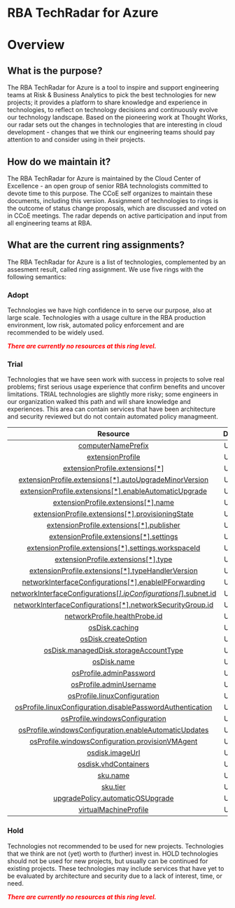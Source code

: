 
RBA TechRadar for Azure
=======================

# Overview

## What is the purpose?


The RBA TechRadar for Azure is a tool to inspire and support engineering teams at Risk & Business Analytics to pick the best technologies for new projects; it provides a platform to share knowledge and experience in technologies, to reflect on technology decisions and continuously evolve our technology landscape.  Based on the pioneering work at Thought Works, our radar sets out the changes in technologies that are interesting in cloud development - changes that we think our engineering teams should pay attention to and consider using in their projects.
## How do we maintain it?


The RBA TechRadar for Azure is maintained by the Cloud Center of Excellence - an open group of senior RBA technologists committed to devote time to this purpose.  The CCoE self organizes to maintain these documents, including this version.  Assignment of technologies to rings is the outcome of status change proposals, which are discussed and voted on in CCoE meetings.  The radar depends on active participation and input from all engineering teams at RBA.
## What are the current ring assignments?


The RBA TechRadar for Azure is a list of technologies, complemented by an assesment result, called ring assignment.  We use five rings with the following semantics:
### Adopt


Technologies we have high confidence in to serve our purpose, also at large scale.  Technologies with a usage culture in the RBA production environment, low risk, automated policy enforcement and are recommended to be widely used.  
  
***<font color="red"> There are currently no resources at this ring level. </font>***
### Trial


Technologies that we have seen work with success in projects to solve real problems;  first serious usage experience that confirm benefits and uncover limitations.  TRIAL technologies are slightly more risky; some engineers in our organization walked this path and will share knowledge and experiences.  This area can contain services that have been architecture and security reviewed but do not contain automated policy managmeent.  

|Resource|Description|Path|Status|
| :---: | :---: | :---: | :---: |
|[computerNamePrefix](https://github.com/openrba/python-azure-techradar/blob/master/Microsoft.Compute/VirtualMachineScaleSets/computerNamePrefix/README.md)|UNKNOWN|Microsoft.Compute/VirtualMachineScaleSets/computerNamePrefix|TRIAL|
|[extensionProfile](https://github.com/openrba/python-azure-techradar/blob/master/Microsoft.Compute/VirtualMachineScaleSets/extensionProfile/README.md)|UNKNOWN|Microsoft.Compute/VirtualMachineScaleSets/extensionProfile|TRIAL|
|[extensionProfile.extensions[*]](https://github.com/openrba/python-azure-techradar/blob/master/Microsoft.Compute/VirtualMachineScaleSets/extensionProfile.extensions[*]/README.md)|UNKNOWN|Microsoft.Compute/VirtualMachineScaleSets/extensionProfile.extensions[*]|TRIAL|
|[extensionProfile.extensions[*].autoUpgradeMinorVersion](https://github.com/openrba/python-azure-techradar/blob/master/Microsoft.Compute/VirtualMachineScaleSets/extensionProfile.extensions[*].autoUpgradeMinorVersion/README.md)|UNKNOWN|Microsoft.Compute/VirtualMachineScaleSets/extensionProfile.extensions[*].autoUpgradeMinorVersion|TRIAL|
|[extensionProfile.extensions[*].enableAutomaticUpgrade](https://github.com/openrba/python-azure-techradar/blob/master/Microsoft.Compute/VirtualMachineScaleSets/extensionProfile.extensions[*].enableAutomaticUpgrade/README.md)|UNKNOWN|Microsoft.Compute/VirtualMachineScaleSets/extensionProfile.extensions[*].enableAutomaticUpgrade|TRIAL|
|[extensionProfile.extensions[*].name](https://github.com/openrba/python-azure-techradar/blob/master/Microsoft.Compute/VirtualMachineScaleSets/extensionProfile.extensions[*].name/README.md)|UNKNOWN|Microsoft.Compute/VirtualMachineScaleSets/extensionProfile.extensions[*].name|TRIAL|
|[extensionProfile.extensions[*].provisioningState](https://github.com/openrba/python-azure-techradar/blob/master/Microsoft.Compute/VirtualMachineScaleSets/extensionProfile.extensions[*].provisioningState/README.md)|UNKNOWN|Microsoft.Compute/VirtualMachineScaleSets/extensionProfile.extensions[*].provisioningState|TRIAL|
|[extensionProfile.extensions[*].publisher](https://github.com/openrba/python-azure-techradar/blob/master/Microsoft.Compute/VirtualMachineScaleSets/extensionProfile.extensions[*].publisher/README.md)|UNKNOWN|Microsoft.Compute/VirtualMachineScaleSets/extensionProfile.extensions[*].publisher|TRIAL|
|[extensionProfile.extensions[*].settings](https://github.com/openrba/python-azure-techradar/blob/master/Microsoft.Compute/VirtualMachineScaleSets/extensionProfile.extensions[*].settings/README.md)|UNKNOWN|Microsoft.Compute/VirtualMachineScaleSets/extensionProfile.extensions[*].settings|TRIAL|
|[extensionProfile.extensions[*].settings.workspaceId](https://github.com/openrba/python-azure-techradar/blob/master/Microsoft.Compute/VirtualMachineScaleSets/extensionProfile.extensions[*].settings.workspaceId/README.md)|UNKNOWN|Microsoft.Compute/VirtualMachineScaleSets/extensionProfile.extensions[*].settings.workspaceId|TRIAL|
|[extensionProfile.extensions[*].type](https://github.com/openrba/python-azure-techradar/blob/master/Microsoft.Compute/VirtualMachineScaleSets/extensionProfile.extensions[*].type/README.md)|UNKNOWN|Microsoft.Compute/VirtualMachineScaleSets/extensionProfile.extensions[*].type|TRIAL|
|[extensionProfile.extensions[*].typeHandlerVersion](https://github.com/openrba/python-azure-techradar/blob/master/Microsoft.Compute/VirtualMachineScaleSets/extensionProfile.extensions[*].typeHandlerVersion/README.md)|UNKNOWN|Microsoft.Compute/VirtualMachineScaleSets/extensionProfile.extensions[*].typeHandlerVersion|TRIAL|
|[networkInterfaceConfigurations[*].enableIPForwarding](https://github.com/openrba/python-azure-techradar/blob/master/Microsoft.Compute/VirtualMachineScaleSets/networkInterfaceConfigurations[*].enableIPForwarding/README.md)|UNKNOWN|Microsoft.Compute/VirtualMachineScaleSets/networkInterfaceConfigurations[*].enableIPForwarding|TRIAL|
|[networkInterfaceConfigurations[*].ipConfigurations[*].subnet.id](https://github.com/openrba/python-azure-techradar/blob/master/Microsoft.Compute/VirtualMachineScaleSets/networkInterfaceConfigurations[*].ipConfigurations[*].subnet.id/README.md)|UNKNOWN|Microsoft.Compute/VirtualMachineScaleSets/networkInterfaceConfigurations[*].ipConfigurations[*].subnet.id|TRIAL|
|[networkInterfaceConfigurations[*].networkSecurityGroup.id](https://github.com/openrba/python-azure-techradar/blob/master/Microsoft.Compute/VirtualMachineScaleSets/networkInterfaceConfigurations[*].networkSecurityGroup.id/README.md)|UNKNOWN|Microsoft.Compute/VirtualMachineScaleSets/networkInterfaceConfigurations[*].networkSecurityGroup.id|TRIAL|
|[networkProfile.healthProbe.id](https://github.com/openrba/python-azure-techradar/blob/master/Microsoft.Compute/VirtualMachineScaleSets/networkProfile.healthProbe.id/README.md)|UNKNOWN|Microsoft.Compute/VirtualMachineScaleSets/networkProfile.healthProbe.id|TRIAL|
|[osDisk.caching](https://github.com/openrba/python-azure-techradar/blob/master/Microsoft.Compute/VirtualMachineScaleSets/osDisk.caching/README.md)|UNKNOWN|Microsoft.Compute/VirtualMachineScaleSets/osDisk.caching|TRIAL|
|[osDisk.createOption](https://github.com/openrba/python-azure-techradar/blob/master/Microsoft.Compute/VirtualMachineScaleSets/osDisk.createOption/README.md)|UNKNOWN|Microsoft.Compute/VirtualMachineScaleSets/osDisk.createOption|TRIAL|
|[osDisk.managedDisk.storageAccountType](https://github.com/openrba/python-azure-techradar/blob/master/Microsoft.Compute/VirtualMachineScaleSets/osDisk.managedDisk.storageAccountType/README.md)|UNKNOWN|Microsoft.Compute/VirtualMachineScaleSets/osDisk.managedDisk.storageAccountType|TRIAL|
|[osDisk.name](https://github.com/openrba/python-azure-techradar/blob/master/Microsoft.Compute/VirtualMachineScaleSets/osDisk.name/README.md)|UNKNOWN|Microsoft.Compute/VirtualMachineScaleSets/osDisk.name|TRIAL|
|[osProfile.adminPassword](https://github.com/openrba/python-azure-techradar/blob/master/Microsoft.Compute/VirtualMachineScaleSets/osProfile.adminPassword/README.md)|UNKNOWN|Microsoft.Compute/VirtualMachineScaleSets/osProfile.adminPassword|TRIAL|
|[osProfile.adminUsername](https://github.com/openrba/python-azure-techradar/blob/master/Microsoft.Compute/VirtualMachineScaleSets/osProfile.adminUsername/README.md)|UNKNOWN|Microsoft.Compute/VirtualMachineScaleSets/osProfile.adminUsername|TRIAL|
|[osProfile.linuxConfiguration](https://github.com/openrba/python-azure-techradar/blob/master/Microsoft.Compute/VirtualMachineScaleSets/osProfile.linuxConfiguration/README.md)|UNKNOWN|Microsoft.Compute/VirtualMachineScaleSets/osProfile.linuxConfiguration|TRIAL|
|[osProfile.linuxConfiguration.disablePasswordAuthentication](https://github.com/openrba/python-azure-techradar/blob/master/Microsoft.Compute/VirtualMachineScaleSets/osProfile.linuxConfiguration.disablePasswordAuthentication/README.md)|UNKNOWN|Microsoft.Compute/VirtualMachineScaleSets/osProfile.linuxConfiguration.disablePasswordAuthentication|TRIAL|
|[osProfile.windowsConfiguration](https://github.com/openrba/python-azure-techradar/blob/master/Microsoft.Compute/VirtualMachineScaleSets/osProfile.windowsConfiguration/README.md)|UNKNOWN|Microsoft.Compute/VirtualMachineScaleSets/osProfile.windowsConfiguration|TRIAL|
|[osProfile.windowsConfiguration.enableAutomaticUpdates](https://github.com/openrba/python-azure-techradar/blob/master/Microsoft.Compute/VirtualMachineScaleSets/osProfile.windowsConfiguration.enableAutomaticUpdates/README.md)|UNKNOWN|Microsoft.Compute/VirtualMachineScaleSets/osProfile.windowsConfiguration.enableAutomaticUpdates|TRIAL|
|[osProfile.windowsConfiguration.provisionVMAgent](https://github.com/openrba/python-azure-techradar/blob/master/Microsoft.Compute/VirtualMachineScaleSets/osProfile.windowsConfiguration.provisionVMAgent/README.md)|UNKNOWN|Microsoft.Compute/VirtualMachineScaleSets/osProfile.windowsConfiguration.provisionVMAgent|TRIAL|
|[osdisk.imageUrl](https://github.com/openrba/python-azure-techradar/blob/master/Microsoft.Compute/VirtualMachineScaleSets/osdisk.imageUrl/README.md)|UNKNOWN|Microsoft.Compute/VirtualMachineScaleSets/osdisk.imageUrl|TRIAL|
|[osdisk.vhdContainers](https://github.com/openrba/python-azure-techradar/blob/master/Microsoft.Compute/VirtualMachineScaleSets/osdisk.vhdContainers/README.md)|UNKNOWN|Microsoft.Compute/VirtualMachineScaleSets/osdisk.vhdContainers|TRIAL|
|[sku.name](https://github.com/openrba/python-azure-techradar/blob/master/Microsoft.Compute/VirtualMachineScaleSets/sku.name/README.md)|UNKNOWN|Microsoft.Compute/VirtualMachineScaleSets/sku.name|TRIAL|
|[sku.tier](https://github.com/openrba/python-azure-techradar/blob/master/Microsoft.Compute/VirtualMachineScaleSets/sku.tier/README.md)|UNKNOWN|Microsoft.Compute/VirtualMachineScaleSets/sku.tier|TRIAL|
|[upgradePolicy.automaticOSUpgrade](https://github.com/openrba/python-azure-techradar/blob/master/Microsoft.Compute/VirtualMachineScaleSets/upgradePolicy.automaticOSUpgrade/README.md)|UNKNOWN|Microsoft.Compute/VirtualMachineScaleSets/upgradePolicy.automaticOSUpgrade|TRIAL|
|[virtualMachineProfile](https://github.com/openrba/python-azure-techradar/blob/master/Microsoft.Compute/VirtualMachineScaleSets/virtualMachineProfile/README.md)|UNKNOWN|Microsoft.Compute/VirtualMachineScaleSets/virtualMachineProfile|TRIAL|

### Hold


Technologies not recommended to be used for new projects. Technologies that we think are not (yet) worth to (further) invest in.  HOLD technologies should not be used for new projects, but usually can be continued for existing projects.  These technologies may include services that have yet to be evaluated by architecture and security due to a lack of interest, time, or need.  
  
***<font color="red"> There are currently no resources at this ring level. </font>***